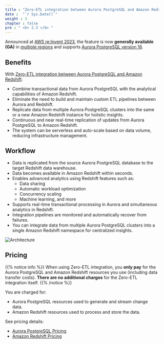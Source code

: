 ```yaml
---
title : "Zero-ETL integration between Aurora PostgreSQL and Amazon Redshift"
date :  "`r Sys.Date()`" 
weight : 3 
chapter : false
pre : " <b> 2.3 </b> "
---
```


Announced at [AWS re:Invent 2023](https://youtu.be/PMfn9_nTDbM?t=7418), the feature is now **generally available (GA)** in [multiple regions](https://docs.aws.amazon.com/AmazonRDS/latest/AuroraUserGuide/zero-etl.html#zero-etl.regions) and supports [Aurora PostgreSQL version 16](https://docs.aws.amazon.com/AmazonRDS/latest/AuroraUserGuide/Concepts.Aurora_Fea_Regions_DB-eng.Feature.Zero-ETL.html#Concepts.Aurora_Fea_Regions_DB-eng.Feature.Zero-ETL-Postgres).

## Benefits

With [Zero-ETL integration between Aurora PostgreSQL and Amazon Redshift](https://aws.amazon.com/rds/aurora/zero-etl/):

- Combine transactional data from Aurora PostgreSQL with the analytical capabilities of Amazon Redshift.
- Eliminate the need to build and maintain custom ETL pipelines between Aurora and Redshift.
- Replicate data from multiple Aurora PostgreSQL clusters into the same or a new Amazon Redshift instance for holistic insights.
- Continuous and near real-time replication of updates from Aurora PostgreSQL to Amazon Redshift.
- The system can be serverless and auto-scale based on data volume, reducing infrastructure management.

## Workflow

- Data is replicated from the source Aurora PostgreSQL database to the target Redshift data warehouse.
- Data becomes available in Amazon Redshift within seconds.
- Enables advanced analytics using Redshift features such as:
  - Data sharing
  - Automatic workload optimization
  - Concurrency scaling
  - Machine learning, and more
- Supports real-time transactional processing in Aurora and simultaneous analytics in Redshift.
- Integration pipelines are monitored and automatically recover from failures.
- You can integrate data from multiple Aurora PostgreSQL clusters into a single Amazon Redshift namespace for centralized insights.

![Architecture](/images/2.Zero-ETLIntegration/150.png)

## Pricing

{{% notice info %}}
When using Zero-ETL integration, you **only pay** for the Aurora PostgreSQL and Amazon Redshift resources you use (including data transfer costs). **There are no additional charges** for the Zero-ETL integration itself.
{{% /notice %}}

You are charged for:
- Aurora PostgreSQL resources used to generate and stream change data.
- Amazon Redshift resources used to process and store the data.

See pricing details:
- [Aurora PostgreSQL Pricing](https://aws.amazon.com/rds/aurora/pricing/)
- [Amazon Redshift Pricing](https://aws.amazon.com/redshift/pricing/)